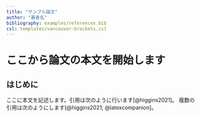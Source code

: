 ```yaml
---
title: "サンプル論文"
author: "著者名"
bibliography: examples/references.bib
csl: templates/vancouver-brackets.csl
---
```


# ここから論文の本文を開始します

## はじめに

ここに本文を記述します。引用は次のように行います[@higgins2021]。
複数の引用は次のようにします[@higgins2021; @latexcompanion]。
